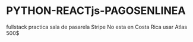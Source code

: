# PYTHON-REACTjs-PAGOSENLINEA
 fullstack practica sala de pasarela Stripe No esta en Costa Rica usar Atlas 500$

